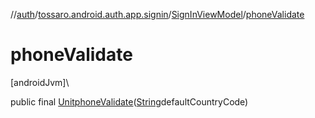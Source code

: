 //[auth](../../../index.md)/[tossaro.android.auth.app.signin](../index.md)/[SignInViewModel](index.md)/[phoneValidate](phone-validate.md)

# phoneValidate

[androidJvm]\

public final [Unit](https://kotlinlang.org/api/latest/jvm/stdlib/kotlin/-unit/index.html)[phoneValidate](phone-validate.md)([String](https://developer.android.com/reference/kotlin/java/lang/String.html)defaultCountryCode)
